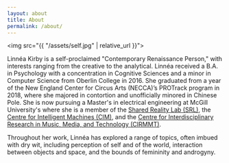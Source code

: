 ```yaml
---
layout: about
title: About
permalink: /about/
---
```


<img src="{{ "/assets/self.jpg" | relative_url }}">

<p>Linnéa Kirby is a self-proclaimed "Contemporary Renaissance Person," with interests ranging from the creative to the analytical. Linnéa received a B.A. in Psychology with a concentration in Cognitive Sciences and a minor in Computer Science from Oberlin College in 2016. She graduated from a year of the New England Center for Circus Arts (NECCA)’s PROTrack program in 2018, where she majored in contortion and unofficially minored in Chinese Pole. She is now pursuing a Master's in electrical engineering at McGill University's where she is a member of the <a href="https://srl.mcgill.ca/">Shared Reality Lab (SRL)</a>, the <a href="https://www.mcgill.ca/cim/">Centre for Intelligent Machines (CIM)</a>, and the <a href="https://www.cirmmt.org/en">Centre for Interdisciplinary Research in Music, Media, and Technology (CIRMMT)</a>.</p>

Throughout her work, Linnéa has explored a range of topics, often imbued with dry wit, including perception of self and of the world, interaction between objects and space, and the bounds of femininity and androgyny.
